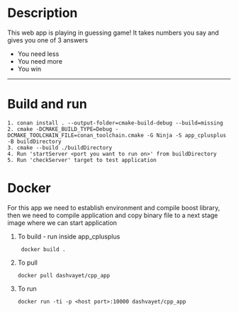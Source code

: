 # Description

This web app is playing in guessing game! It takes numbers you say and gives you one of 3 answers
- You need less
- You need more
- You win

--------
# Build and run
    1. conan install . --output-folder=cmake-build-debug --build=missing
    2. cmake -DCMAKE_BUILD_TYPE=Debug -DCMAKE_TOOLCHAIN_FILE=conan_toolchain.cmake -G Ninja -S app_cplusplus -B buildDirectory
    3. cmake --build ./buildDirectory
    4. Run 'startServer <port you want to run on>' from buildDirectory
    5. Run 'checkServer' target to test application


# Docker
For this app we need to establish environment and compile boost library, then we need to compile application and copy binary file to a next stage image where we can start application

1. To build  - run inside app_cplusplus
        
        docker build .
2.  To pull
    
        docker pull dashvayet/cpp_app
3.  To run

        docker run -ti -p <host port>:10000 dashvayet/cpp_app